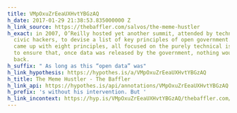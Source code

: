 ```yaml
---
title: VMpOxuZrEeaUXHvtYBGzAQ
h_date: 2017-01-29 21:38:53.835000000 Z
h_link_source: https://thebaffler.com/salvos/the-meme-hustler
h_exact: in 2007, O’Reilly hosted yet another summit, attended by technologists and
  civic hackers, to devise a list of key principles of open government. The group
  came up with eight principles, all focused on the purely technical issue of how
  to ensure that, once data was released by the government, nothing would hold it
  back.
h_suffix: " As long as this “open data” was"
h_link_hypothesis: https://hypothes.is/a/VMpOxuZrEeaUXHvtYBGzAQ
h_title: The Meme Hustler - The Baffler
h_link_api: https://hypothes.is/api/annotations/VMpOxuZrEeaUXHvtYBGzAQ
h_prefix: 's without his intervention. But '
h_link_incontext: https://hyp.is/VMpOxuZrEeaUXHvtYBGzAQ/thebaffler.com/salvos/the-meme-hustler
---
```


